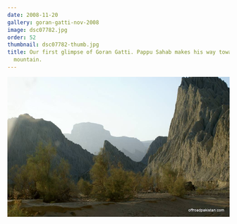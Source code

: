 ```yaml
---
date: 2008-11-20
gallery: goran-gatti-nov-2008
image: dsc07782.jpg
order: 52
thumbnail: dsc07782-thumb.jpg
title: Our first glimpse of Goran Gatti. Pappu Sahab makes his way towards the fabled
  mountain.
---
```


![Our first glimpse of Goran Gatti. Pappu Sahab makes his way towards the fabled mountain.](./dsc07782.jpg)